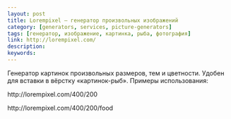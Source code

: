 ```yaml
---
layout: post
title: Lorempixel — генератор произвольных изображений
category: [generators, services, picture-generators]
tags: [генератор, изображение, картинка, рыба, фотография]
link: http://lorempixel.com/
description:
keywords:
---
```


<p>Генератор картинок произвольных размеров, тем и цветности. Удобен для вставки в вёрстку «картинок-рыб». Примеры использования:</p>
<p>http://lorempixel.com/400/200</p>
<p>http://lorempixel.com/400/200/food</p>
